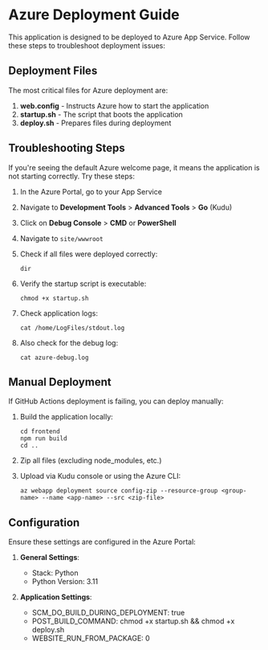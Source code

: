 # Azure Deployment Guide

This application is designed to be deployed to Azure App Service. Follow these steps to troubleshoot deployment issues:

## Deployment Files

The most critical files for Azure deployment are:

1. **web.config** - Instructs Azure how to start the application
2. **startup.sh** - The script that boots the application
3. **deploy.sh** - Prepares files during deployment

## Troubleshooting Steps

If you're seeing the default Azure welcome page, it means the application is not starting correctly. Try these steps:

1. In the Azure Portal, go to your App Service
2. Navigate to **Development Tools** > **Advanced Tools** > **Go** (Kudu)
3. Click on **Debug Console** > **CMD** or **PowerShell**
4. Navigate to `site/wwwroot`
5. Check if all files were deployed correctly:
   ```
   dir
   ```
   
6. Verify the startup script is executable:
   ```
   chmod +x startup.sh
   ```
   
7. Check application logs:
   ```
   cat /home/LogFiles/stdout.log
   ```
   
8. Also check for the debug log:
   ```
   cat azure-debug.log
   ```

## Manual Deployment

If GitHub Actions deployment is failing, you can deploy manually:

1. Build the application locally:
   ```
   cd frontend
   npm run build
   cd ..
   ```
   
2. Zip all files (excluding node_modules, etc.)
   
3. Upload via Kudu console or using the Azure CLI:
   ```
   az webapp deployment source config-zip --resource-group <group-name> --name <app-name> --src <zip-file>
   ```

## Configuration

Ensure these settings are configured in the Azure Portal:

1. **General Settings**:
   - Stack: Python
   - Python Version: 3.11
   
2. **Application Settings**:
   - SCM_DO_BUILD_DURING_DEPLOYMENT: true
   - POST_BUILD_COMMAND: chmod +x startup.sh && chmod +x deploy.sh
   - WEBSITE_RUN_FROM_PACKAGE: 0 